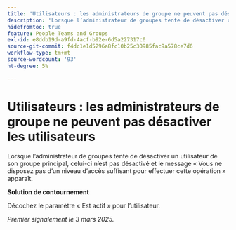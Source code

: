 ```yaml
---
title: 'Utilisateurs : les administrateurs de groupe ne peuvent pas désactiver les utilisateurs'
description: 'Lorsque l’administrateur de groupes tente de désactiver un utilisateur de son groupe principal, celui-ci n’est pas désactivé et le message suivant apparaît : Vous ne disposez pas d’un niveau d’accès suffisant pour effectuer cette opération. '
hidefromtoc: true
feature: People Teams and Groups
exl-id: e8ddb19d-a9fd-4acf-b92e-6d5a227317c0
source-git-commit: f4dc1e1d5296a8fc10b25c30985fac9a578ce7d6
workflow-type: tm+mt
source-wordcount: '93'
ht-degree: 5%

---
```


# Utilisateurs : les administrateurs de groupe ne peuvent pas désactiver les utilisateurs

Lorsque l’administrateur de groupes tente de désactiver un utilisateur de son groupe principal, celui-ci n’est pas désactivé et le message « Vous ne disposez pas d’un niveau d’accès suffisant pour effectuer cette opération » apparaît.

**Solution de contournement**

Décochez le paramètre « Est actif » pour l’utilisateur.

_Premier signalement le 3 mars 2025._

